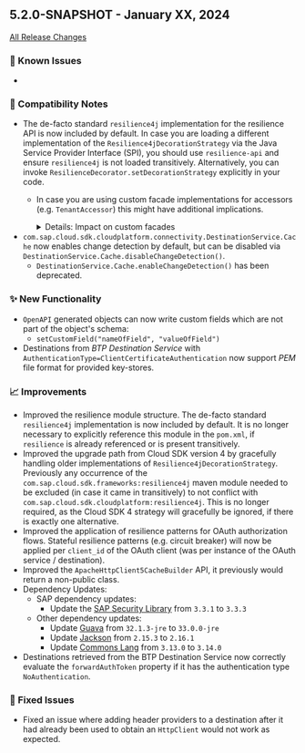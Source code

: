 ## 5.2.0-SNAPSHOT - January XX, 2024

[All Release Changes](https://github.com/SAP/cloud-sdk-java/releases/tag/rel%2F5.X.0)

### 🚧 Known Issues

-

### 🔧 Compatibility Notes

- The de-facto standard `resilience4j` implementation for the resilience API is now included by default.
  In case you are loading a different implementation of the `Resilience4jDecorationStrategy` via the Java Service Provider Interface (SPI), you should use `resilience-api` and ensure `resilience4j` is not loaded transitively.
  Alternatively, you can invoke `ResilienceDecorator.setDecorationStrategy` explicitly in your code.
  - In case you are using custom facade implementations for accessors (e.g. `TenantAccessor`) this might have additional implications.
    <details><summary>Details: Impact on custom facades</summary>
    
    First, check if all of the following conditions apply for your use case:
  
    - You are providing a custom implementation of a facade interface (e.g. the `TenantFacade` registered to the `TenantAccessor`).
    - Your custom facade implementation uses `ThreadLocal` variables which are not configured to be passed on by the `ThreadContextExecutor`. 
    - Before version `5.2.0` the `resilience4j` module was not in the dependency tree and no alternative implementation was provided.
    - You are implicitly or explicitly using a resilience configuration with a `TimeLimiter` defined.
      - This means that the `TimeLimiter` was not taking effect prior to `5.2.0` and respective warnings have been logged about this.
    - The code inside the resilient execution is implicitly or explicitly using the facade implementation. 

    If all of the above conditions apply, you might need to ensure that the `ThreadLocal` variables you are using for your custom facades are passed on by the `ThreadContextExecutor`.
    Please follow [this documentation](https://sap.github.io/cloud-sdk/docs/java/features/multi-tenancy/thread-context#passing-on-other-threadlocals) on how to achieve this.
    
    </details>
- `com.sap.cloud.sdk.cloudplatform.connectivity.DestinationService.Cache` now enables change detection by default, but can be disabled via `DestinationService.Cache.disableChangeDetection()`. 
  - `DestinationService.Cache.enableChangeDetection()` has been deprecated.

### ✨ New Functionality

- `OpenAPI` generated objects can now write custom fields which are not part of the object's schema:
  - `setCustomField("nameOfField", "valueOfField")`
- Destinations from _BTP Destination Service_ with `AuthenticationType=ClientCertificateAuthentication` now support _PEM_ file format for provided key-stores.

### 📈 Improvements

- Improved the resilience module structure.
  The de-facto standard `resilience4j` implementation is now included by default.
  It is no longer necessary to explicitly reference this module in the `pom.xml`, if `resilience` is already referenced or is present transitively.
- Improved the upgrade path from Cloud SDK version 4 by gracefully handling older implementations of `Resilience4jDecorationStrategy`.
  Previously any occurrence of the `com.sap.cloud.sdk.frameworks:resilience4j` maven module needed to be excluded (in case it came in transitively) to not conflict with `com.sap.cloud.sdk.cloudplatform:resilience4j`.
  This is no longer required, as the Cloud SDK 4 strategy will gracefully be ignored, if there is exactly one alternative.
- Improved the application of resilience patterns for OAuth authorization flows.
  Stateful resilience patterns (e.g. circuit breaker) will now be applied per `client_id` of the OAuth client (was per instance of the OAuth service / destination).
- Improved the `ApacheHttpClient5CacheBuilder` API, it previously would return a non-public class.
- Dependency Updates:
  - SAP dependency updates:
      - Update the [SAP Security Library](https://github.com/SAP/cloud-security-services-integration-library) from `3.3.1` to `3.3.3`
  - Other dependency updates:
      - Update [Guava](https://central.sonatype.com/artifact/com.google.guava/guava/33.0.0-jre) from `32.1.3-jre` to `33.0.0-jre`
      - Update [Jackson](https://central.sonatype.com/artifact/com.fasterxml.jackson.core/jackson-core/2.16.1) from `2.15.3` to `2.16.1`
      - Update [Commons Lang](https://central.sonatype.com/artifact/org.apache.commons/commons-lang3/3.14.0) from `3.13.0` to `3.14.0`
- Destinations retrieved from the BTP Destination Service now correctly evaluate the `forwardAuthToken` property if it has the authentication type `NoAuthentication`.

### 🐛 Fixed Issues

- Fixed an issue where adding header providers to a destination after it had already been used to obtain an `HttpClient` would not work as expected.
